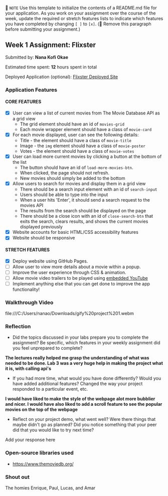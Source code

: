 📝 `NOTE` Use this template to initialize the contents of a README.md file for your application. As you work on your assignment over the course of the week, update the required or stretch features lists to indicate which features you have completed by changing `[ ]` to `[x]`. (🚫 Remove this paragraph before submitting your assignment.)

## Week 1 Assignment: Flixster

Submitted by: **Nana Kofi Okae**

Estimated time spent: **12** hours spent in total

Deployed Application (optional): [Flixster Deployed Site](ADD_LINK_HERE)

### Application Features

#### CORE FEATURES

- [X] User can view a list of current movies from The Movie Database API as a grid view
  - The grid element should have an id of `movies-grid`
  - Each movie wrapper element should have a class of `movie-card`
- [X] For each movie displayed, user can see the following details:
  - Title - the element should have a class of `movie-title`
  - Image - the `img` element should have a class of `movie-poster`
  - Votes - the element should have a class of `movie-votes`
- [X] User can load more current movies by clicking a button at the bottom of the list
  - The button should have an id of `load-more-movies-btn`.
  - When clicked, the page should not refresh.
  - New movies should simply be added to the bottom
- [X] Allow users to search for movies and display them in a grid view
  - There should be a search input element with an id of `search-input`
  - Users should be able to type into the input
  - When a user hits 'Enter', it should send a search request to the movies API
  - The results from the search should be displayed on the page
  - There should be a close icon with an id of `close-search-btn` that exits the search, clears results, and shows the current movies displayed previously
- [X] Website accounts for basic HTML/CSS accessibility features
- [X] Website should be responsive

#### STRETCH FEATURES

- [X] Deploy website using GitHub Pages. 
- [ ] Allow user to view more details about a movie within a popup.
- [ ] Improve the user experience through CSS & animation.
- [ ] Allow movie video trailers to be played using [embedded YouTube](https://support.google.com/youtube/answer/171780?hl=en)
- [ ] Implement anything else that you can get done to improve the app functionality!

### Walkthrough Video
file:///C:/Users/nanao/Downloads/gify%20project%201.webm


### Reflection

* Did the topics discussed in your labs prepare you to complete the assignment? Be specific, which features in your weekly assignment did you feel unprepared to complete?

**The lectures really helped me grasp the understanding of what was needed to be done. Lab 3 was a very huge help in making the project what it is, with calling api's**

* If you had more time, what would you have done differently? Would you have added additional features? Changed the way your project responded to a particular event, etc.
  
**I would have liked to make the style of the webpage alot more bubblier and nicer. I would have also liked to add a scroll feature to see the popular movies on the top of the webpage**

* Reflect on your project demo, what went well? Were there things that maybe didn't go as planned? Did you notice something that your peer did that you would like to try next time?

Add your response here

### Open-source libraries used

- https://www.themoviedb.org/

### Shout out
The homies Enrique, Paul, Lucas, and Amar
